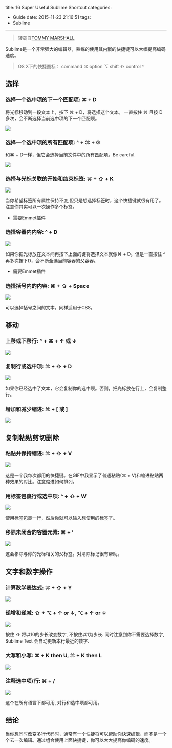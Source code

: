title: 16 Super Useful Sublime Shortcut
categories:
  - Guide
date: 2015-11-23 21:16:51
tags:
  - Sublime
---
> 转载自[TOMMY MARSHALL](https://viget.com/extend/my-overused-sublime-text-keyboard-shortcuts)

Sublime是一个非常强大的编辑器，熟练的使用其内嵌的快捷键可以大幅提高编码速度。

> OS X下的快捷图标：
command ⌘
option ⌥
shift ⇧
control ^

## 选择

### 选择一个选中项的下一个匹配项: ⌘ + D

将光标移动到一段文本上，按下 ⌘ + D，将选择这个文本。
一直按住 ⌘ 且按 D 多次，会不断选择当前选中项的下一个匹配项。

![](/images/sublime/ControlCommandG.gif)
<!-- more -->
### 选择一个选中项的所有匹配项: ^ + ⌘ + G

和⌘ + D一样，但它会选择当前文件中的所有匹配项。Be careful.

![](https://raw.githubusercontent.com/SteveLeeLX/steveleelx.github.io/master/images/sublime/ControlCommandG.gif)

### 选择与光标关联的开始和结束标签: ⌘ + ⇧ + K

![](https://raw.githubusercontent.com/SteveLeeLX/steveleelx.github.io/master/images/sublime/CommandShiftK.gif)

当你希望标签所有属性保持不变,但只是想选择标签时，这个快捷键就很有用了。注意你其实可以一次操作多个标签。
* 需要Emmet插件

### 选择容器内内容: ^ + D

![](https://raw.githubusercontent.com/SteveLeeLX/steveleelx.github.io/master/images/sublime/ControlD.gif)

如果你把光标放在文本间再按下上面的键将选择文本就像⌘ + D。但是一直按住 ^ 再多次按下D，会不断全选当前容器的父容器。
* 需要Emmet插件

### 选择括号内的内容: ⌘ + ⇧ + Space

![](https://raw.githubusercontent.com/SteveLeeLX/steveleelx.github.io/master/images/sublime/CommandShiftSpace.gif)

可以选择括号之间的文本。同样适用于CSS。

## 移动

### 上移或下移行: ^ + ⌘ + ↑ 或 ↓

![](https://raw.githubusercontent.com/SteveLeeLX/steveleelx.github.io/master/images/sublime/ControlCommandUp.gif)

### 复制行或选中项: ⌘ + ⇧ + D

![](https://raw.githubusercontent.com/SteveLeeLX/steveleelx.github.io/master/images/sublime/CommandShiftD.gif)

如果你已经选中了文本，它会复制你的选中项。否则，把光标放在行上，会复制整行。

### 增加和减少缩进: ⌘ + [ 或 ]

![](https://raw.githubusercontent.com/SteveLeeLX/steveleelx.github.io/master/images/sublime/Command[.gif)

## 复制粘贴剪切删除

### 粘贴并保持缩进: ⌘ + ⇧ + V

![](https://raw.githubusercontent.com/SteveLeeLX/steveleelx.github.io/master/images/sublime/CommandShiftV.gif)

这是一个我每次都用的快捷键。在GIF中我显示了普通粘贴(⌘ + V)和缩进粘贴两种效果的对比。注意缩进如何排列。

### 用标签包裹行或选中项: ^ + ⇧ + W

![](https://raw.githubusercontent.com/SteveLeeLX/steveleelx.github.io/master/images/sublime/ControlShiftW.gif)

使用标签包裹一行，然后你就可以输入想使用的标签了。

### 移除未闭合的容器元素: ⌘ + ’

![](https://raw.githubusercontent.com/SteveLeeLX/steveleelx.github.io/master/images/sublime/Command'.gif)

这会移除与你的光标相关的父标签。对清除标记很有帮助。

## 文字和数字操作

### 计算数学表达式: ⌘ + ⇧ + Y

![](https://raw.githubusercontent.com/SteveLeeLX/steveleelx.github.io/master/images/sublime/CommandShiftY.gif)

### 递增和递减: ⇧ + ⌥ + ↑ or ↓, ⌥ + ↑ or ↓

![](https://raw.githubusercontent.com/SteveLeeLX/steveleelx.github.io/master/images/sublime/OptionUp.gif)

按住 ⇧ 将以10的步长改变数字, 不按住以1为步长. 同时注意到你不需要选择数字, Sublime Text 会自动更新本行最近的数字.

### 大写和小写: ⌘ + K then U, ⌘ + K then L

![](https://raw.githubusercontent.com/SteveLeeLX/steveleelx.github.io/master/images/sublime/CommandKU.gif)

### 注释选中项/行: ⌘ + /

![](https://raw.githubusercontent.com/SteveLeeLX/steveleelx.github.io/master/images/sublime/Command/.gif)

这个在所有语言下都可用, 对行和选中项都可用。

## 结论

当你想同时改变多行代码时，通常有一个快捷将可以帮助你快速编辑，而不是一个个去一次编辑。通过组合使用上面快捷键，你可以大大提高你编码的速度。

